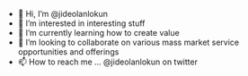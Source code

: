 - 👋 Hi, I’m @jideolanlokun
- 👀 I’m interested in interesting stuff
- 🌱 I’m currently learning how to create value
- 💞️ I’m looking to collaborate on various mass market service opportunities and offerings
- 📫 How to reach me ... @jideolanlokun on twitter

<!---
jideolanlokun/jideolanlokun is a ✨ special ✨ repository because its `README.md` (this file) appears on your GitHub profile.
You can click the Preview link to take a look at your changes.
--->
